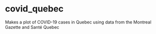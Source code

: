 # covid_quebec
Makes a plot of COVID-19 cases in Quebec using data from the Montreal Gazette and Santé Quebec
